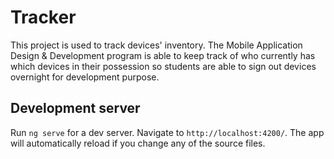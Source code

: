 # Tracker

This project is used to track devices' inventory. The Mobile Application Design & Development program is able to keep track of who currently has which devices in their possession so students are able to sign out devices overnight for development purpose.

## Development server

Run `ng serve` for a dev server. Navigate to `http://localhost:4200/`. The app will automatically reload if you change any of the source files.


